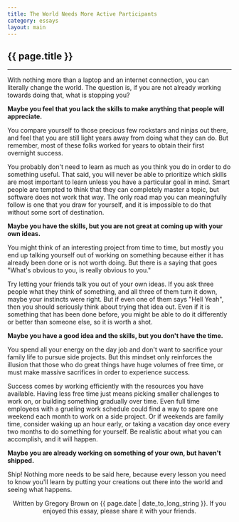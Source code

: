 ```yaml
---
title: The World Needs More Active Participants
category: essays
layout: main
---
```


## {{ page.title }}

<hr>

With nothing more than a laptop and an internet connection, you can literally change the world. The question is, if you are not already working towards doing that, what is stopping you?

**Maybe you feel that you lack the skills to make anything that people will appreciate.** 

You compare yourself to those precious few rockstars and ninjas out there, and feel that you are still light years away from doing what they can do. But remember, most of these folks worked for years to obtain their first overnight success. 

You probably don't need to learn as much as you think you do in order to do something useful. That said, you will never be able to prioritize which skills are most important to learn unless you have a particular goal in mind. Smart people are tempted to think that they can completely master a topic, but software does not work that way. The only road map you can meaningfully follow is one that you draw for yourself, and it is impossible to do that without some sort of destination.

**Maybe you have the skills, but you are not great at coming up with your own ideas.** 

You might think of an interesting project from time to time, but mostly you end up talking yourself out of working on something because either it has already been done or is not worth doing. But there is a saying that goes "What's obvious to you, is really obvious to you."

Try letting your friends talk you out of your own ideas. If you ask three people what they think of something, and all three of them turn it down, maybe your instincts were right. But if even one of them says "Hell Yeah", then you should seriously think about trying that idea out. Even if it is something that has been done before, you might be able to do it differently or better than someone else, so it is worth a shot. 

**Maybe you have a good idea and the skills, but you don't have the time.** 

You spend all your energy on the day job and don't want to sacrifice your family life to pursue side projects. But this mindset only reinforces the illusion that those who do great things have huge volumes of free time, or must make massive sacrifices in order to experience success.

Success comes by working efficiently with the resources you have available. Having less free time just means picking smaller challenges to work on, or building something gradually over time. Even full time employees with a grueling work schedule could find a way to spare one weekend each month to work on a side project. Or if weekends are family time, consider waking up an hour early, or taking a vacation day once every two months to do something for yourself. Be realistic about what you can accomplish, and it will happen.

**Maybe you are already working on something of your own, but haven't shipped.**

Ship! Nothing more needs to be said here, because every lesson you need to know you'll learn by putting your creations out there into the world and seeing what happens.

</hr>

<p style="text-align: center; font-size: 1.0em">Written by Gregory Brown on {{ page.date | date_to_long_string }}. If you enjoyed this essay, please share it with your friends.</p>
